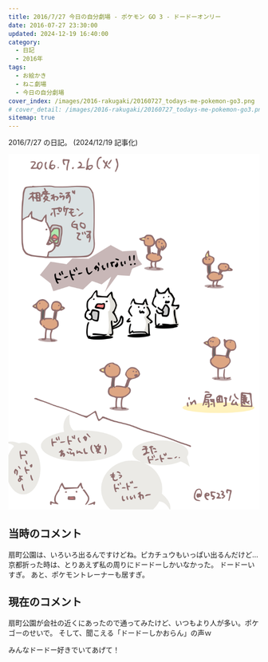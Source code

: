 ```yaml
---
title: 2016/7/27 今日の自分劇場 - ポケモン GO 3 - ドードーオンリー
date: 2016-07-27 23:30:00
updated: 2024-12-19 16:40:00
category:
  - 日記
  - 2016年
tags:
  - お絵かき
  - ねこ劇場
  - 今日の自分劇場
cover_index: /images/2016-rakugaki/20160727_todays-me-pokemon-go3.png
# cover_detail: /images/2016-rakugaki/20160727_todays-me-pokemon-go3.png
sitemap: true
---
```


2016/7/27 の日記。 (2024/12/19 記事化)

![](/images/2016-rakugaki/20160727_todays-me-pokemon-go3.png)

当時のコメント
---
扇町公園は、いろいろ出るんですけどね。ピカチュウもいっぱい出るんだけど…
京都折った時は、とりあえず私の周りにドードーしかいなかった。
ドードーいすぎ。
あと、ポケモントレーナーも居すぎ。


現在のコメント
---
扇町公園が会社の近くにあったので通ってみたけど、いつもより人が多い。ポケゴーのせいで。
そして、聞こえる「ドードーしかおらん」の声ｗ

みんなドードー好きでいてあげて！

